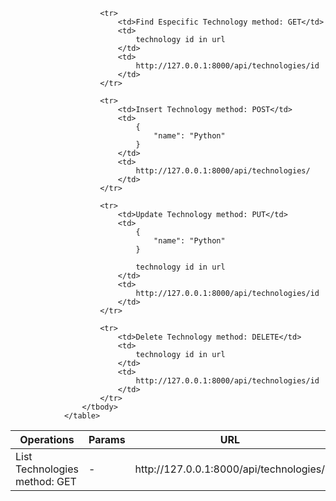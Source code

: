 <table class="">
                    <thead>
                        <tr>
                            <th>Operations</th>
                            <th>Params</th>
                            <th>URL</th>
                        </tr>
                    </thead>
                    <tbody>
                        <tr>
                            <td>List Technologies method: GET</td>
                            <td>-</td>
                            <td>http://127.0.0.1:8000/api/technologies/</td>
                        </tr>
                
                        <tr>
                            <td>Find Especific Technology method: GET</td>
                            <td>
                                technology id in url
                            </td>
                            <td>
                                http://127.0.0.1:8000/api/technologies/id
                            </td>
                        </tr>
                    
                        <tr>
                            <td>Insert Technology method: POST</td>
                            <td>
                                {
                                    "name": "Python"
                                }
                            </td>
                            <td>
                                http://127.0.0.1:8000/api/technologies/
                            </td>
                        </tr>
                   
                        <tr>
                            <td>Update Technology method: PUT</td>
                            <td>
                                {
                                    "name": "Python"
                                }

                                technology id in url
                            </td>
                            <td>
                                http://127.0.0.1:8000/api/technologies/id
                            </td>
                        </tr>

                        <tr>
                            <td>Delete Technology method: DELETE</td>
                            <td>
                                technology id in url
                            </td>
                            <td>
                                http://127.0.0.1:8000/api/technologies/id
                            </td>
                        </tr>
                    </tbody>
                </table>
